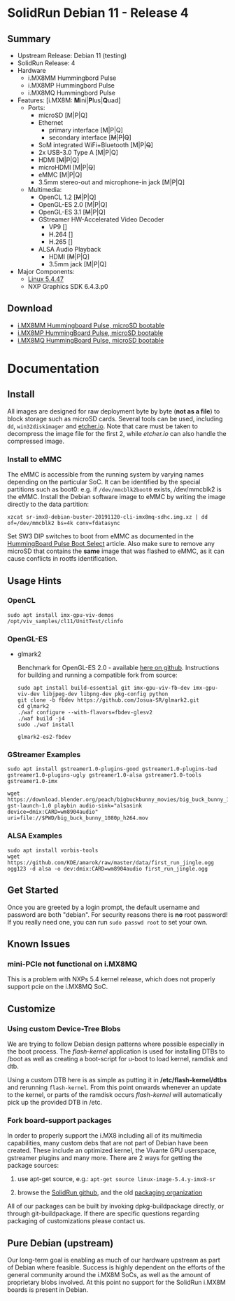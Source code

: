# SolidRun Debian 11 - Release 4

## Summary

- Upstream Release: Debian 11 (testing)
- SolidRun Release: 4
- Hardware
  - i.MX8MM Hummingbord Pulse
  - i.MX8MP Hummingbord Pulse
  - i.MX8MQ Hummingbord Pulse
- Features: [i.MX8M: **M**ini|**P**lus|**Q**uad]
  - Ports:
    - microSD [M|P|Q]
    - Ethernet
      - primary interface [M|P|Q]
      - secondary interface [~~M~~|~~P~~|~~Q~~]
    - SoM integrated WiFi+Bluetooth [M|P|~~Q~~]
    - 2x USB-3.0 Type A [M|P|Q]
    - HDMI [~~M~~|~~P~~|Q]
    - microHDMI [M|P|~~Q~~]
    - eMMC [M|P|Q]
    - 3.5mm stereo-out and microphone-in jack [M|P|Q]
  - Multimedia:
    - OpenCL 1.2 [~~M~~|P|Q]
    - OpenGL-ES 2.0 [M|P|Q]
    - OpenGL-ES 3.1 [~~M~~|P|Q]
    - GStreamer HW-Accelerated Video Decoder
      - VP9 []
      - H.264 []
      - H.265 []
    - ALSA Audio Playback
      - HDMI [~~M~~|P|Q]
      - 3.5mm jack [M|P|Q]
- Major Components:
  - [Linux 5.4.47](https://github.com/SolidRun/linux-stable/tree/linux-5.4.y-imx8)
  - NXP Graphics SDK 6.4.3.p0

## Download

- [i.MX8MM Hummingboard Pulse, microSD bootable](https://images.solid-run.com/IMX8/Debian/sr-imx8-debian-bullseye-20210119-cli-imx8mm-sdhc-hummingboard-pulse.img.xz)
- [i.MX8MP HummingBoard Pulse, microSD bootable](https://images.solid-run.com/IMX8/Debian/sr-imx8-debian-bullseye-20210119-cli-imx8mp-sdhc-hummingboard-pulse.img.xz)
- [i.MX8MQ HummingBoard Pulse, microSD bootable](https://images.solid-run.com/IMX8/Debian/sr-imx8-debian-bullseye-20210119-cli-imx8mq-sdhc-hummingboard-pulse.img.xz)

# Documentation

## Install

All images are designed for raw deployment byte by byte (**not as a file**) to block storage such as microSD cards. Several tools can be used, including `dd`, `win32diskimager` and [etcher.io](https://etcher.io/). Note that care must be taken to decompress the image file for the first 2, while *etcher.io* can also handle the compressed image.

### Install to eMMC

The eMMC is accessible from the running system by varying names depending on the particular SoC. It can be identified by the special partitions such as boot0: e.g. if `/dev/mmcblk2boot0` exists, /dev/mmcblk2 is the eMMC. Install the
Debian software image to eMMC by writing the image directly to the data partition:

	xzcat sr-imx8-debian-buster-20191120-cli-imx8mq-sdhc.img.xz | dd of=/dev/mmcblk2 bs=4k conv=fdatasync

Set SW3 DIP switches to boot from eMMC as documented in the [HummingBoard
Pulse Boot
Select](https://solidrun.atlassian.net/wiki/spaces/developer/pages/287343073/HummingBoard+Pulse+and+Ripple+Boot+Select)
article.
Also make sure to remove any microSD that contains the **same** image that was flashed to eMMC, as it can cause conflicts in rootfs identification.

## Usage Hints

### OpenCL

    sudo apt install imx-gpu-viv-demos
    /opt/viv_samples/cl11/UnitTest/clinfo

### OpenGL-ES

- glmark2

  Benchmark for OpenGL-ES 2.0 - available [here on github](https://github.com/glmark2/glmark2).
  Instructions for building and running a compatible fork from source:

      sudo apt install build-essential git imx-gpu-viv-fb-dev imx-gpu-viv-dev libjpeg-dev libpng-dev pkg-config python
      git clone -b fbdev https://github.com/Josua-SR/glmark2.git
      cd glmark2
      ./waf configure --with-flavors=fbdev-glesv2
      ./waf build -j4
      sudo ./waf install

      glmark2-es2-fbdev

### GStreamer Examples

    sudo apt install gstreamer1.0-plugins-good gstreamer1.0-plugins-bad gstreamer1.0-plugins-ugly gstreamer1.0-alsa gstreamer1.0-tools gstreamer1.0-imx

    wget https://download.blender.org/peach/bigbuckbunny_movies/big_buck_bunny_1080p_h264.mov
    gst-launch-1.0 playbin audio-sink="alsasink device=dmix:CARD=wm8904audio" uri=file://$PWD/big_buck_bunny_1080p_h264.mov

### ALSA Examples

    sudo apt install vorbis-tools
    wget https://github.com/KDE/amarok/raw/master/data/first_run_jingle.ogg
    ogg123 -d alsa -o dev:dmix:CARD=wm8904audio first_run_jingle.ogg

## Get Started

Once you are greeted by a login prompt, the default username and password are both "debian". For security reasons there is **no** root password! If you really need one, you can run `sudo passwd root` to set your own.

## Known Issues

### mini-PCIe not functional on i.MX8MQ

This is a problem with NXPs 5.4 kernel release, which does not properly support pcie on the i.MX8MQ SoC.

## Customize

### Using custom Device-Tree Blobs

We are trying to follow Debian design patterns where possible especially in the boot process. The *flash-kernel* application is used for installing DTBs to /boot as well as creating a boot-script for u-boot to load kernel, ramdisk and dtb.

Using a custom DTB here is as simple as putting it in **/etc/flash-kernel/dtbs** and rerunning `flash-kernel`. From this point onwards whenever an update to the kernel, or parts of the ramdisk occurs *flash-kernel* will automatically pick up the provided DTB in /etc.

### Fork board-support packages

In order to properly support the i.MX8 including all of its multimedia capabilities, many custom debs that are not part of Debian have been created. These include an optimized kernel, the Vivante GPU userspace, gstreamer plugins and many more. There are 2 ways for getting the package sources:

1. use apt-get source, e.g.: `apt-get source linux-image-5.4.y-imx8-sr`

2. browse the [SolidRun github](https://github.com/SolidRun), and the old [packaging organization](https://github.com/mxOBS)

All of our packages can be built by invoking dpkg-buildpackage directly, or through git-buildpackage. If there are specific questions regarding packaging of customizations please contact us.

## Pure Debian (upstream)

Our long-term goal is enabling as much of our hardware upstream as part of Debian where feasible. Success is highly dependent on the efforts of the general community around the i.MX8M SoCs, as well as the amount of proprietary blobs involved. At this point no support for the SolidRun i.MX8M boards is present in Debian.
